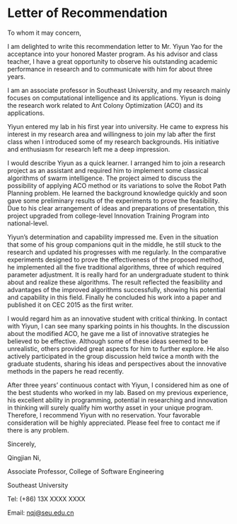 # Letter of Recommendation

To whom it may concern,

I am delighted to write this recommendation letter to Mr. Yiyun Yao for the acceptance into your honored Master program. As his advisor and class teacher, I have a great opportunity to observe his outstanding academic performance in research and to communicate with him for about three years.

I am an associate professor in Southeast University, and my research mainly focuses on computational intelligence and its applications. Yiyun is doing the research work related to Ant Colony Optimization (ACO) and its applications.

Yiyun entered my lab in his first year into university. He came to express his interest in my research area and willingness to join my lab after the first class when I introduced some of my research backgrounds. His initiative and enthusiasm for research left me a deep impression.

I would describe Yiyun as a quick learner. I arranged him to join a research project as an assistant and required him to implement some classical algorithms of swarm intelligence. The project aimed to discuss the possibility of applying ACO method or its variations to solve the Robot Path Planning problem. He learned the background knowledge quickly and soon gave some preliminary results of the experiments to prove the feasibility. Due to his clear arrangement of ideas and preparations of presentation, this project upgraded from college-level Innovation Training Program into national-level.

Yiyun’s determination and capability impressed me. Even in the situation that some of his group companions quit in the middle, he still stuck to the research and updated his progresses with me regularly. In the comparative experiments designed to prove the effectiveness of the proposed method, he implemented all the five traditional algorithms, three of which required parameter adjustment. It is really hard for an undergraduate student to think about and realize these algorithms. The result reflected the feasibility and advantages of the improved algorithms successfully, showing his potential and capability in this field. Finally he concluded his work into a paper and published it on CEC 2015 as the first writer.

I would regard him as an innovative student with critical thinking. In contact with Yiyun, I can see many sparking points in his thoughts. In the discussion about the modified ACO, he gave me a list of innovative strategies he believed to be effective. Although some of these ideas seemed to be unrealistic, others provided great aspects for him to further explore. He also actively participated in the group discussion held twice a month with the graduate students, sharing his ideas and perspectives about the innovative methods in the papers he read recently.

After three years’ continuous contact with Yiyun, I considered him as one of the best students who worked in my lab. Based on my previous experience, his excellent ability in programming, potential in researching and innovation in thinking will surely qualify him worthy asset in your unique program. Therefore, I recommend Yiyun with no reservation. Your favorable consideration will be highly appreciated. Please feel free to contact me if there is any problem.

Sincerely,

Qingjian Ni,

Associate Professor, College of Software Engineering

Southeast University

Tel: (+86) 13X XXXX XXXX

Email: nqj@seu.edu.cn

